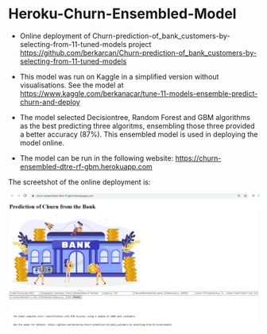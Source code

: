 # Heroku-Churn-Ensembled-Model
* Online deployment of Churn-prediction-of_bank_customers-by-selecting-from-11-tuned-models project
https://github.com/berkarcan/Churn-prediction-of_bank_customers-by-selecting-from-11-tuned-models
* This model was run on Kaggle in a simplified version without visualisations. See the model at https://www.kaggle.com/berkanacar/tune-11-models-ensemble-predict-churn-and-deploy
* The model selected Decisiontree, Random Forest and GBM algorithms as the best predicting three algoritms, ensembling those three provided a better accuracy (87%). This ensembled model is used in deploying the model online.

* The model can be run in the following website:
https://churn-ensembled-dtre-rf-gbm.herokuapp.com

The screetshot of the online deployment is:

![](heroku_web.jpg)
